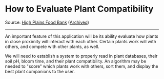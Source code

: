 # How to Evaluate Plant Compatibility

Source: [High Plains Food Bank](https://www.hpfb.org/uploads/companionplanting.pdf) ([Archived](https://web.archive.org/web/20170701021821/https://www.hpfb.org/uploads/companionplanting.pdf))

---

An important feature of this application will be its ability evaluate how plants in close proximity will interact with each other. Certain plants work will with others, and compete with other plants, as well.

We will need to establish a system to properly read in plant databases, their soil pH, bloom time, and their plant compatibility. An algorithm may be needed to "score" which plants work with others, sort them, and display the best plant companions to the user.
